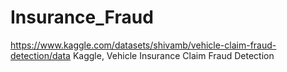 # Insurance_Fraud
https://www.kaggle.com/datasets/shivamb/vehicle-claim-fraud-detection/data
Kaggle, Vehicle Insurance Claim Fraud Detection